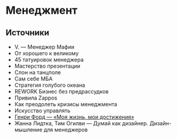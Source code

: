 # Менеджмент

## Источники
- V. — Менеджер Мафии
- От хорошего к великому
- 45 татуировок менеджера
- Мастерство презентации
- Слон на танцполе
- Сам себе МБА
- Стратегия голубого океана
- REWORK Бизнес без предрассудков
- Привила Zappos
- Как преодолеть кризисы менеджмента
- Искусство управлять
- [Генри Форд — «Моя жизнь, мои достижения»](https://github.com/noggatur/abstracts/blob/master/Библиография/Биографии/Генри%20Форд%20«Моя%20жизнь%2C%20мои%20достижения».md)
- Жанна Лидтка, Тим Огилви — Думай как дизайнер. Дизайн-мышление для менеджеров